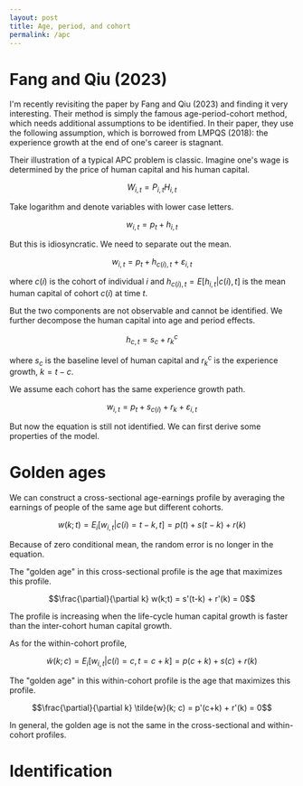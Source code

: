 ```yaml
---
layout: post
title: Age, period, and cohort
permalink: /apc
---
```


# Fang and Qiu (2023)

I'm recently revisiting the paper by Fang and Qiu (2023) and finding it very interesting. Their method is simply the famous age-period-cohort method, which needs additional assumptions to be identified. In their paper, they use the following assumption, which is borrowed from LMPQS (2018): the experience growth at the end of one's career is stagnant.

Their illustration of a typical APC problem is classic. Imagine one's wage is determined by the price of human capital and his human capital.

$$W_{i,t} = P_{i,t} H_{i,t}$$

Take logarithm and denote variables with lower case letters.

$$w_{i,t} = p_{t} + h_{i,t}$$

But this is idiosyncratic. We need to separate out the mean.

$$w_{i,t} = p_{t} + h_{c(i),t} + \varepsilon_{i,t}$$

where $c(i)$ is the cohort of individual $i$ and $h_{c(i),t} = E[h_{i,t} \lvert c(i), t]$ is the mean human capital of cohort $c(i)$ at time $t$.

But the two components are not observable and cannot be identified. We further decompose the human capital into age and period effects.

$$ h_{c,t} = s_c + r_k^c$$

where $s_c$ is the baseline level of human capital and $r_k^c$ is the experience growth, $k = t-c$.

We assume each cohort has the same experience growth path.

$$w_{i,t} = p_{t} + s_{c(i)} + r_{k} + \varepsilon_{i,t}$$

But now the equation is still not identified. We can first derive some properties of the model.

# Golden ages

We can construct a cross-sectional age-earnings profile by averaging the earnings of people of the same age but different cohorts.

$$w(k;t) = E_i[w_{i,t} \lvert c(i) = t-k, t] = p(t) + s(t-k) + r(k)$$

Because of zero conditional mean, the random error is no longer in the equation.

The "golden age" in this cross-sectional profile is the age that maximizes this profile.

$$\frac{\partial}{\partial k} w(k;t) = s'(t-k) + r'(k) = 0$$

The profile is increasing when the life-cycle human capital growth is faster than the inter-cohort human capital growth.

As for the within-cohort profile,

$$\tilde{w}(k; c) = E_i[w_{i,t} \lvert c(i) = c, t = c+k] = p(c+k) + s(c) + r(k)$$

The "golden age" in this within-cohort profile is the age that maximizes this profile.

$$\frac{\partial}{\partial k} \tilde{w}(k; c) = p'(c+k) + r'(k) = 0$$

In general, the golden age is not the same in the cross-sectional and within-cohort profiles.

# Identification


